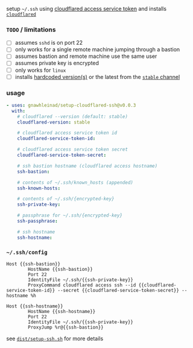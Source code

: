 setup `~/.ssh` using [cloudflared access service token] and installs
[`cloudflared`]

[cloudflared access service token]: https://developers.cloudflare.com/access/service-auth/service-token/
[`cloudflared`]: https://github.com/cloudflare/cloudflared

### `TODO` / limitations

- [ ] assumes `sshd` is on port 22
- [ ] only works for a single remote machine jumping through a bastion
- [ ] assumes bastion and remote machine use the same user
- [ ] assumes private key is encrypted
- [ ] only works for `linux`
- [ ] installs [hardcoded version(s)] or the latest from the [`stable` channel]

[hardcoded version(s)]: cloudflared-versions
[`stable` channel]: https://dl.equinox.io/cloudflare/cloudflared/stable

### usage

```yaml
- uses: gnawhleinad/setup-cloudflared-ssh@v0.0.3
  with:
    # cloudflared --version (default: stable)
    cloudflared-version: stable

    # cloudflared access service token id
    cloudflared-service-token-id:

    # cloudflared access service token secret
    cloudflared-service-token-secret:

    # ssh bastion hostname (cloudflared access hostname)
    ssh-bastion:

    # contents of ~/.ssh/known_hosts (appended)
    ssh-known-hosts:

    # contents of ~/.ssh/{encrypted-key}
    ssh-private-key:

    # passphrase for ~/.ssh/{encrypted-key}
    ssh-passphrase:

    # ssh hostname
    ssh-hostname:
```

### `~/.ssh/config`

```ssh-config
Host {{ssh-bastion}}
        HostName {{ssh-bastion}}
        Port 22
        IdentityFile ~/.ssh/{{ssh-private-key}}
        ProxyCommand cloudflared access ssh --id {{cloudflared-service-token-id}} --secret {{cloudflared-service-token-secret}} --hostname %h

Host {{ssh-hostname}}
        HostName {{ssh-hostname}}
        Port 22
        IdentityFile ~/.ssh/{{ssh-private-key}}
        ProxyJump %r@{{ssh-bastion}}
```

see [`dist/setup-ssh.sh`] for more details

[`dist/setup-ssh.sh`]: dist/setup-ssh.sh
